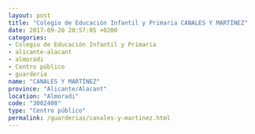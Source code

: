 ```yaml
---
layout: post
title: "Colegio de Educación Infantil y Primaria CANALES Y MARTÍNEZ"
date: 2017-09-20 20:57:05 +0200
categories:
- Colegio de Educación Infantil y Primaria
- alicante-alacant
- almoradi
- Centro público
- guarderia
name: "CANALES Y MARTÍNEZ"
province: "Alicante/Alacant"
location: "Almoradi"
code: "3002408"
type: "Centro público"
permalink: /guarderias/canales-y-martinez.html
---
```

